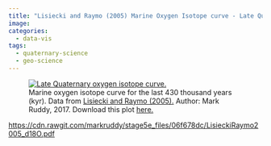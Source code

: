 ```yaml
---
title: "Lisiecki and Raymo (2005) Marine Oxygen Isotope curve - Late Quaternary"
image: 
categories:
  - data-vis
tags:
  - quaternary-science
  - geo-science
---
```


<figure class="align-centre">
  <a href="{{ site.url }}{{ site.baseurl }}/assets/images/geo-science/ois-plot.png"><img src="{{ site.url }}{{ site.baseurl }}/assets/images/geo-science/ois-plot.png" alt="Late Quaternary oxygen isotope curve."></a>
  <figcaption>Marine oxygen isotope curve for the last 430 thousand years (kyr). Data from <a href="http://www.lorraine-lisiecki.com/stack.html" target="_blank">Lisiecki and Raymo (2005).</a> Author: Mark Ruddy, 2017. Download this plot <a href="{{ site.downloadurl }}06f678dc/LisieckiRaymo2005_d18O.pdf">here.</a></figcaption>
</figure> 


https://cdn.rawgit.com/markruddy/stage5e_files/06f678dc/LisieckiRaymo2005_d18O.pdf